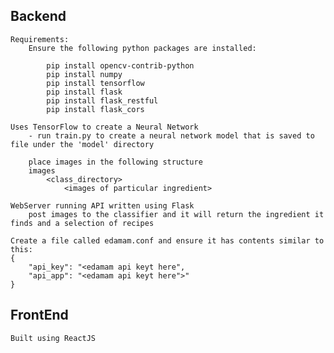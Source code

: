 

## Backend

    Requirements:
        Ensure the following python packages are installed:

            pip install opencv-contrib-python
            pip install numpy
            pip install tensorflow
            pip install flask
            pip install flask_restful
            pip install flask_cors

    Uses TensorFlow to create a Neural Network
        - run train.py to create a neural network model that is saved to file under the 'model' directory

        place images in the following structure
        images
            <class_directory>
                <images of particular ingredient>

    WebServer running API written using Flask
        post images to the classifier and it will return the ingredient it finds and a selection of recipes

    Create a file called edamam.conf and ensure it has contents similar to this:
    {
        "api_key": "<edamam api keyt here",
        "api_app": "<edamam api keyt here">"
    }
    

## FrontEnd

    Built using ReactJS


